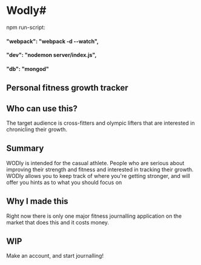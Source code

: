# Wodly#

<!--
> This material was originally posted [here](http://www.quora.com/What-is-Amazons-approach-to-product-development-and-product-management).
 -->
npm run-script:
 #### "webpack": "webpack -d --watch",
 #### "dev": "nodemon server/index.js",
 #### "db": "mongod"
## Personal fitness growth tracker ##

## Who can use this? ##
The target audience is cross-fitters and olympic lifters that are interested in
chronicling their growth.

## Summary ##
WODly is intended for the casual athlete. People who are serious about improving their strength and fitness and interested in tracking their growth.
WODly allows you to keep track of where you're getting stronger, and will offer you hints as to what you should focus on

## Why I made this ##
Right now there is only one major fitness journalling application on the market that does this and it costs money.

## WIP ##
Make an account, and start journalling!
